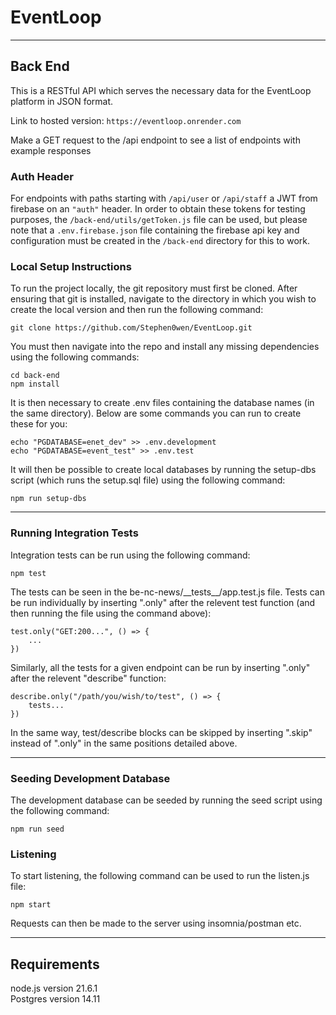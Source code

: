 # EventLoop

---

## Back End

This is a RESTful API which serves the necessary data for the EventLoop platform in JSON format.

Link to hosted version: `https://eventloop.onrender.com`

Make a GET request to the /api endpoint to see a list of endpoints with example responses

### Auth Header

For endpoints with paths starting with `/api/user` or `/api/staff` a JWT from firebase on an `"auth"` header. In order to obtain these tokens for testing purposes, the `/back-end/utils/getToken.js` file can be used, but please note that a `.env.firebase.json` file containing the firebase api key and configuration must be created in the `/back-end` directory for this to work.

### Local Setup Instructions

To run the project locally, the git repository must first be cloned. After ensuring that git is installed, navigate to the directory in which you wish to create the local version and then run the following command:

```
git clone https://github.com/Stephen0wen/EventLoop.git
```

You must then navigate into the repo and install any missing dependencies using the following commands:

```
cd back-end
npm install
```

It is then necessary to create .env files containing the database names (in the same directory). Below are some commands you can run to create these for you:

```
echo "PGDATABASE=enet_dev" >> .env.development
echo "PGDATABASE=event_test" >> .env.test
```

It will then be possible to create local databases by running the setup-dbs script (which runs the setup.sql file) using the following command:

```
npm run setup-dbs
```

---

### Running Integration Tests

Integration tests can be run using the following command:

```
npm test
```

The tests can be seen in the be-nc-news/\_\_tests\_\_/app.test.js file. Tests can be run individually by inserting ".only" after the relevent test function (and then running the file using the command above):

```
test.only("GET:200...", () => {
    ...
})
```

Similarly, all the tests for a given endpoint can be run by inserting ".only" after the relevent "describe" function:

```
describe.only("/path/you/wish/to/test", () => {
    tests...
})
```

In the same way, test/describe blocks can be skipped by inserting ".skip" instead of ".only" in the same positions detailed above.

---

### Seeding Development Database

The development database can be seeded by running the seed script using the following command:

```
npm run seed
```

### Listening

To start listening, the following command can be used to run the listen.js file:

```
npm start
```

Requests can then be made to the server using insomnia/postman etc.

---

## Requirements

node.js version 21.6.1  
Postgres version 14.11
